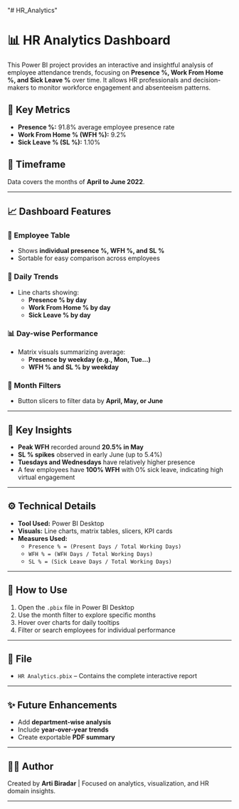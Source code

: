 "# HR_Analytics" 
# 📊 HR Analytics Dashboard

This Power BI project provides an interactive and insightful analysis of employee attendance trends, focusing on **Presence %, Work From Home %, and Sick Leave %** over time. It allows HR professionals and decision-makers to monitor workforce engagement and absenteeism patterns.

## 📌 Key Metrics
- **Presence %:** 91.8% average employee presence rate
- **Work From Home % (WFH %):** 9.2%
- **Sick Leave % (SL %):** 1.10%

## 📅 Timeframe
Data covers the months of **April to June 2022**.

---

## 📈 Dashboard Features

### 💼 Employee Table
- Shows **individual presence %, WFH %, and SL %**
- Sortable for easy comparison across employees

### 📆 Daily Trends
- Line charts showing:
  - **Presence % by day**
  - **Work From Home % by day**
  - **Sick Leave % by day**

### 📊 Day-wise Performance
- Matrix visuals summarizing average:
  - **Presence by weekday (e.g., Mon, Tue...)**
  - **WFH % and SL % by weekday**

### 📅 Month Filters
- Button slicers to filter data by **April, May, or June**

---

## 🧠 Key Insights

- **Peak WFH** recorded around **20.5% in May**
- **SL % spikes** observed in early June (up to 5.4%)
- **Tuesdays and Wednesdays** have relatively higher presence
- A few employees have **100% WFH** with 0% sick leave, indicating high virtual engagement

---

## ⚙️ Technical Details

- **Tool Used:** Power BI Desktop
- **Visuals:** Line charts, matrix tables, slicers, KPI cards
- **Measures Used:**
  - `Presence % = (Present Days / Total Working Days)`
  - `WFH % = (WFH Days / Total Working Days)`
  - `SL % = (Sick Leave Days / Total Working Days)`

---

## 🚀 How to Use

1. Open the `.pbix` file in Power BI Desktop
2. Use the month filter to explore specific months
3. Hover over charts for daily tooltips
4. Filter or search employees for individual performance

---

## 📁 File

- `HR Analytics.pbix` – Contains the complete interactive report

---

## ✨ Future Enhancements

- Add **department-wise analysis**
- Include **year-over-year trends**
- Create exportable **PDF summary**

---

## 🧑‍💼 Author

Created by **Arti Biradar** | Focused on analytics, visualization, and HR domain insights.

---
